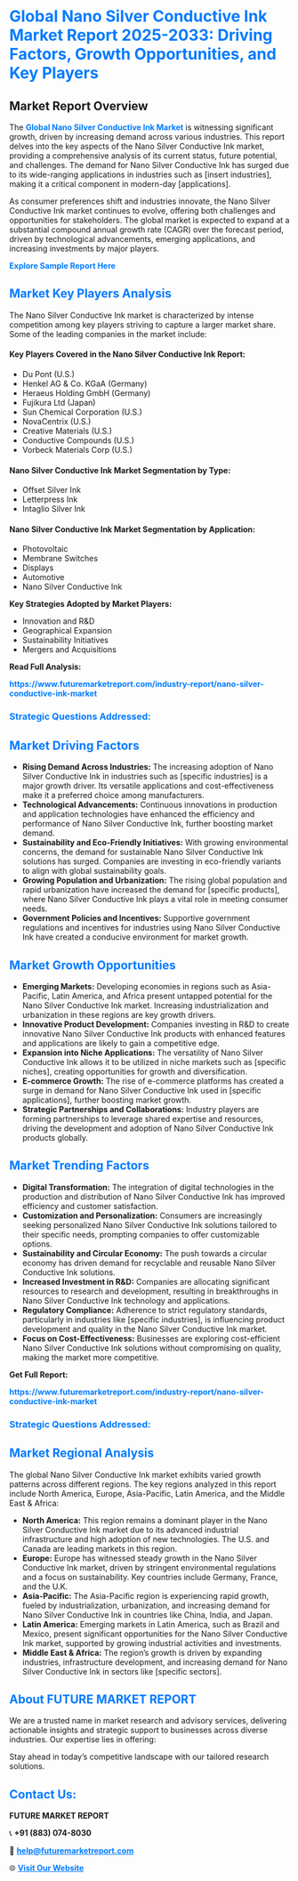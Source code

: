 <h1 style="color: #007BFF;">Global Nano Silver Conductive Ink Market Report 2025-2033: Driving Factors, Growth Opportunities, and Key Players</h1>

<section id="overview">
<h2>Market Report Overview</h2>
<p>The <a href="https://www.futuremarketreport.com/industry-report/nano-silver-conductive-ink-market" style="color: #007BFF; text-decoration: none;"><strong>Global Nano Silver Conductive Ink Market</strong></a> is witnessing significant growth, driven by increasing demand across various industries. This report delves into the key aspects of the Nano Silver Conductive Ink market, providing a comprehensive analysis of its current status, future potential, and challenges. The demand for Nano Silver Conductive Ink has surged due to its wide-ranging applications in industries such as [insert industries], making it a critical component in modern-day [applications].</p>
<p>As consumer preferences shift and industries innovate, the Nano Silver Conductive Ink market continues to evolve, offering both challenges and opportunities for stakeholders. The global market is expected to expand at a substantial compound annual growth rate (CAGR) over the forecast period, driven by technological advancements, emerging applications, and increasing investments by major players.</p>
</section>

<section id="overview">
<p><a href="https://www.futuremarketreport.com/request-sample/reportId=116357" style="color: #007BFF; text-decoration: none;"><strong>Explore Sample Report Here</strong></a></p>
</section>

<section id="key-players">
<h2 style="color: #007BFF;">Market Key Players Analysis</h2>
<p>The Nano Silver Conductive Ink market is characterized by intense competition among key players striving to capture a larger market share. Some of the leading companies in the market include:</p>
<h4>Key Players Covered in the Nano Silver Conductive Ink Report:</h4>
<ul><li>Du Pont (U.S.)</li><li>Henkel AG &amp; Co. KGaA (Germany)</li><li>Heraeus Holding GmbH (Germany)</li><li>Fujikura Ltd (Japan)</li><li>Sun Chemical Corporation (U.S.)</li><li>NovaCentrix (U.S.)</li><li>Creative Materials (U.S.)</li><li>Conductive Compounds (U.S.)</li><li>Vorbeck Materials Corp (U.S.)</li></ul>
<h4>Nano Silver Conductive Ink Market Segmentation by Type:</h4>
<ul><li>Offset Silver Ink</li><li>Letterpress Ink</li><li>Intaglio Silver Ink</li></ul>

<h4>Nano Silver Conductive Ink Market Segmentation by Application:</h4>
<ul><li>Photovoltaic</li><li>Membrane Switches</li><li>Displays</li><li>Automotive</li><li>Nano Silver Conductive Ink</li></ul>
<p><strong>Key Strategies Adopted by Market Players:</strong></p>
<ul>
<li>Innovation and R&D</li>
<li>Geographical Expansion</li>
<li>Sustainability Initiatives</li>
<li>Mergers and Acquisitions</li>
</ul>
</section>

<section>
<p><strong>Read Full Analysis: </strong></p><a href="https://www.futuremarketreport.com/industry-report/nano-silver-conductive-ink-market" style="color: #007BFF; text-decoration: none;"><strong>https://www.futuremarketreport.com/industry-report/nano-silver-conductive-ink-market</strong></a>
<h3 style="color: #007BFF;">Strategic Questions Addressed:</h3>
</section>

<section id="driving-factors">
<h2 style="color: #007BFF;">Market Driving Factors</h2>
<ul>
<li><strong>Rising Demand Across Industries:</strong> The increasing adoption of Nano Silver Conductive Ink in industries such as [specific industries] is a major growth driver. Its versatile applications and cost-effectiveness make it a preferred choice among manufacturers.</li>
<li><strong>Technological Advancements:</strong> Continuous innovations in production and application technologies have enhanced the efficiency and performance of Nano Silver Conductive Ink, further boosting market demand.</li>
<li><strong>Sustainability and Eco-Friendly Initiatives:</strong> With growing environmental concerns, the demand for sustainable Nano Silver Conductive Ink solutions has surged. Companies are investing in eco-friendly variants to align with global sustainability goals.</li>
<li><strong>Growing Population and Urbanization:</strong> The rising global population and rapid urbanization have increased the demand for [specific products], where Nano Silver Conductive Ink plays a vital role in meeting consumer needs.</li>
<li><strong>Government Policies and Incentives:</strong> Supportive government regulations and incentives for industries using Nano Silver Conductive Ink have created a conducive environment for market growth.</li>
</ul>
</section>

<section id="growth-opportunities">
<h2 style="color: #007BFF;">Market Growth Opportunities</h2>
<ul>
<li><strong>Emerging Markets:</strong> Developing economies in regions such as Asia-Pacific, Latin America, and Africa present untapped potential for the Nano Silver Conductive Ink market. Increasing industrialization and urbanization in these regions are key growth drivers.</li>
<li><strong>Innovative Product Development:</strong> Companies investing in R&D to create innovative Nano Silver Conductive Ink products with enhanced features and applications are likely to gain a competitive edge.</li>
<li><strong>Expansion into Niche Applications:</strong> The versatility of Nano Silver Conductive Ink allows it to be utilized in niche markets such as [specific niches], creating opportunities for growth and diversification.</li>
<li><strong>E-commerce Growth:</strong> The rise of e-commerce platforms has created a surge in demand for Nano Silver Conductive Ink used in [specific applications], further boosting market growth.</li>
<li><strong>Strategic Partnerships and Collaborations:</strong> Industry players are forming partnerships to leverage shared expertise and resources, driving the development and adoption of Nano Silver Conductive Ink products globally.</li>
</ul>
</section>

<section id="trending-factors">
<h2 style="color: #007BFF;">Market Trending Factors</h2>
<ul>
<li><strong>Digital Transformation:</strong> The integration of digital technologies in the production and distribution of Nano Silver Conductive Ink has improved efficiency and customer satisfaction.</li>
<li><strong>Customization and Personalization:</strong> Consumers are increasingly seeking personalized Nano Silver Conductive Ink solutions tailored to their specific needs, prompting companies to offer customizable options.</li>
<li><strong>Sustainability and Circular Economy:</strong> The push towards a circular economy has driven demand for recyclable and reusable Nano Silver Conductive Ink solutions.</li>
<li><strong>Increased Investment in R&D:</strong> Companies are allocating significant resources to research and development, resulting in breakthroughs in Nano Silver Conductive Ink technology and applications.</li>
<li><strong>Regulatory Compliance:</strong> Adherence to strict regulatory standards, particularly in industries like [specific industries], is influencing product development and quality in the Nano Silver Conductive Ink market.</li>
<li><strong>Focus on Cost-Effectiveness:</strong> Businesses are exploring cost-efficient Nano Silver Conductive Ink solutions without compromising on quality, making the market more competitive.</li>
</ul>
</section>

<section>
<p><strong>Get Full Report: </strong></p><a href="https://www.futuremarketreport.com/industry-report/nano-silver-conductive-ink-market" style="color: #007BFF; text-decoration: none;"><strong>https://www.futuremarketreport.com/industry-report/nano-silver-conductive-ink-market</strong></a>
<h3 style="color: #007BFF;">Strategic Questions Addressed:</h3>
</section>


<section id="regional-analysis">
<h2 style="color: #007BFF;">Market Regional Analysis</h2>
<p>The global Nano Silver Conductive Ink market exhibits varied growth patterns across different regions. The key regions analyzed in this report include North America, Europe, Asia-Pacific, Latin America, and the Middle East & Africa:</p>
<ul>
<li><strong>North America:</strong> This region remains a dominant player in the Nano Silver Conductive Ink market due to its advanced industrial infrastructure and high adoption of new technologies. The U.S. and Canada are leading markets in this region.</li>
<li><strong>Europe:</strong> Europe has witnessed steady growth in the Nano Silver Conductive Ink market, driven by stringent environmental regulations and a focus on sustainability. Key countries include Germany, France, and the U.K.</li>
<li><strong>Asia-Pacific:</strong> The Asia-Pacific region is experiencing rapid growth, fueled by industrialization, urbanization, and increasing demand for Nano Silver Conductive Ink in countries like China, India, and Japan.</li>
<li><strong>Latin America:</strong> Emerging markets in Latin America, such as Brazil and Mexico, present significant opportunities for the Nano Silver Conductive Ink market, supported by growing industrial activities and investments.</li>
<li><strong>Middle East & Africa:</strong> The region’s growth is driven by expanding industries, infrastructure development, and increasing demand for Nano Silver Conductive Ink in sectors like [specific sectors].</li>
</ul>
</section>

<footer>
<h2 style="color: #007BFF;">About FUTURE MARKET REPORT</h2>
<p>We are a trusted name in market research and advisory services, delivering actionable insights and strategic support to businesses across diverse industries. Our expertise lies in offering:</p>

<p>Stay ahead in today’s competitive landscape with our tailored research solutions.</p>

<h2 style="color: #007BFF;">Contact Us:</h2>
<p><strong>FUTURE MARKET REPORT</strong></p>
<p>📞 <strong>+91 (883) 074-8030</strong></p>
<p>📧 <strong><a href="mailto:help@futuremarketreport.com" style="color: #007BFF;">help@futuremarketreport.com</a></strong></p>
<p>🌐 <strong><a href="https://www.futuremarketreport.com/" style="color: #007BFF;">Visit Our Website</a></strong></p>
</footer>